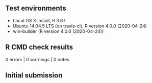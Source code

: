 ## Test environments
* Local OS X install, R 3.6.1
* Ubuntu 14.04.5 LTS (on travis-ci), R version 4.0.0 (2020-04-24)
* win-builder (R version 4.0.0 (2020-04-24))

## R CMD check results
0 errors | 0 warnings | 0 notes

## Initial submission
